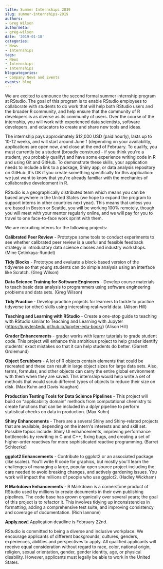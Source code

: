 ```yaml
---
title: Summer Internships 2019
slug: summer-internships-2019
authors:
- Greg Wilson
authormeta:
- greg-wilson
date: '2019-01-18'
categories:
- News
- Internships
tags:
- News
- Internships
- Internships
blogcategories:
- Company News and Events
events: blog
---
```


We are excited to announce the second formal summer internship program at RStudio. The goal of this program is to enable RStudio employees to collaborate with students to do work that will help both RStudio users and the broader R community, and help ensure that the community of R developers is as diverse as its community of users. Over the course of the internship, you will work with experienced data scientists, software developers, and educators to create and share new tools and ideas.

The internship pays approximately $12,000 USD (paid hourly), lasts up to 10-12 weeks, and will start around June 1 (depending on your availability, applications are open now, and close at the end of February. To qualify, you must currently be a student (broadly construed - if you think you're a student, you probably qualify) and have some experience writing code in R and using Git and GitHub. To demonstrate these skills, your application needs to include a link to a package, Shiny app, or data analysis repository on GitHub. It's OK if you create something specifically for this application: we just want to know that you're already familiar with the mechanics of collaborative development in R.

RStudio is a geographically distributed team which means you can be based anywhere in the United States (we hope to expand the program to support interns in other countries next year). This means that unless you are based in Boston or Seattle, you will be working 100% remotely, though you will meet with your mentor regularly online, and we will pay for you to travel to one face-to-face work sprint with them.

We are recruiting interns for the following projects:

**Calibrated Peer Review** - Prototype some tools to conduct experiments to see whether calibrated peer review is a useful and feasible feedback strategy in introductory data science classes and industry workshops. (Mine Çetinkaya-Rundel)

**Tidy Blocks** - Prototype and evaluate a block-based version of the tidyverse so that young students can do simple analysis using an interface like Scratch. (Greg Wilson)

**Data Science Training for Software Engineers** - Develop course materials to teach basic data analysis to programmers using software engineering problems and data sets. (Greg Wilson)

**Tidy Practice** - Develop practice projects for learners to tackle to practice tidyverse (or other) skills using interesting real-world data. (Alison Hill)

**Teaching and Learning with RStudio** - Create a one-stop guide to teaching with RStudio similar to Teaching and Learning with Jupyter (https://jupyter4edu.github.io/jupyter-edu-book/) (Alison Hill)

**Grader Enhancements** - [grader](https://github.com/rstudio-education/grader) works with [learnr tutorials](https://github.com/rstudio/learnr) to grade student code. This project will enhance this ambitious project to help grader identify students' exact mistakes so that it can help students do better. (Garrett Grolemund)

**Object Scrubbers** - A lot of R objects contain elements that could be recreated and these can result in large object sizes for large data sets. Also, terms, formulas, and other objects can carry the entire global environment with them when they are saved. This internship would help write a set of methods that would scrub different types of objects to reduce their size on disk. (Max Kuhn and Davis Vaughan)

**Production Testing Tools for Data Science Pipelines** - This project will build on “applicability domain” methods from computational chemistry to create functions that can be included in a dplyr pipeline to perform statistical checks on data in production. (Max Kuhn)

**Shiny Enhancements** - There are a several Shiny and Shiny-related projects that are available, depending on the intern's interests and and skill set. Possible topics include: Shiny UI enhancements, improving performance bottlenecks by rewriting in C and C++, fixing bugs, and creating a set of higher-order reactives for more sophisticated reactive programming. (Barret Schloerke)

**ggplot2 Enhancements** - Contribute to ggplot2 or an associated package (like scales). You'll write R code for graphics, but mostly you'll learn the challenges of managing a large, popular open source project including the care needed to avoid breaking changes, and actively gardening issues. You work will impact the millions of people who use ggplot2. (Hadley Wickham)

**R Markdown Enhancements** - R Markdown is a cornerstone product of RStudio used by millions to create documents in their own publishing pipelines. The code base has grown organically over several years; the goal of this project is to refactor it. This involves tidying up inconsistencies in formatting, adding a comprehensive test suite, and improving consistency and coverage of documentation. (Rich Iannone)

**[Apply now!](https://docs.google.com/forms/d/e/1FAIpQLScUuZDuyfYS_MQ94qGC_3zKt5ykwFc9tytc5Ssu9Mlkg5CiMA/viewform?usp=sf_link)** Application deadline is February 22nd. 

RStudio is committed to being a diverse and inclusive workplace. We encourage applicants of different backgrounds, cultures, genders, experiences, abilities and perspectives to apply. All qualified applicants will receive equal consideration without regard to race, color, national origin, religion, sexual orientation, gender, gender identity, age, or physical disability. However, applicants must legally be able to work in the United States.

